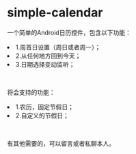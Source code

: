 # simple-calendar

<p>一个简单的Android日历控件，包含以下功能：<br/>
<li>1.周首日设置（周日或者周一）；</li>
<li>2.从任何地方回到今天；</li>
<li>3.日期选择变动监听；</li></p>
<br/>
<p>将会支持的功能：<br/>
<li>1.农历，固定节假日；</li>
<li>2.自定义的节假日；</li></p>
<br/>
<p>有其他需要的，可以留言或者私聊本人。</p>
